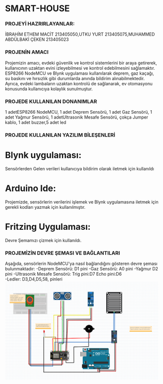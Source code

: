 # SMART-HOUSE

### PROJEYİ HAZRIRLAYANLAR:
İBRAHİM ETHEM MACİT 213405050,UTKU YURT 213405075,MUHAMMED ABDÜLBAKİ ÇEKEN 213405023

### PROJENİN AMACI  
Projemizin amacı, evdeki güvenlik ve kontrol sistemlerini bir araya getirerek, kullanıcının uzaktan evini izleyebilmesi ve kontrol edebilmesini sağlamaktır. ESP8266 NodeMCU ve Blynk uygulaması kullanılarak deprem, gaz kaçağı, su baskını ve hırsızlık gibi durumlarda anında bildirim alınabilmektedir. Ayrıca, evdeki lambaların uzaktan kontrolü de sağlanarak, ev otomasyonu konusunda kullanıcıya kolaylık sunulmuştur.

### PROJEDE KULLANILAN DONANIMLAR
1 adetESP8266 NodeMCU, 1 adet Deprem Sensörü, 1 adet Gaz Sensörü, 1 adet Yağmur Sensörü, 1 adetUltrasonik Mesafe Sensörü, çokça Jumper kablo, 1 adet buzzer,5 adet led

### PROJEDE KULLANILAN YAZILIM BİLEŞENLERİ
# Blynk uygulaması:
Sensörlerden Gelen verileri kullanıcıya bildirim olarak iletmek için kullanıldı
# Arduino Ide:
Projemizde, sensörlerin verilerini işlemek ve Blynk uygulamasına iletmek için gerekli kodları yazmak için kullanılmıştır.
 # Fritzing Uygulaması:
 Devre Şemamızı çizmek için kullanıldı.


### PROJEMİZİN DEVRE ŞEMASI VE BAĞLANTILARI
Aşağıda, sensörlerin NodeMCU'ya nasıl bağlandığını gösteren devre şeması bulunmaktadır:
-Deprem Sensörü: D1  pini
-Gaz Sensörü:   A0 pini
-Yağmur  D2  pini
-Ultrasonik Mesafe Sensörü:  Trig pini:D7  Echo pini:D6   
-Ledler: D3,D4,D5,58, pinleri
![Oluşturduğumuz devre şeması](https://github.com/iemacit/IOT-Smart-House/blob/main/Devre-Semasi.png)



